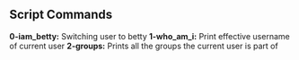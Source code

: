 ## Script Commands 

**0-iam_betty:** Switching user to betty
**1-who_am_i:** Print effective username of current user
**2-groups:** Prints all the groups the current user is part of

